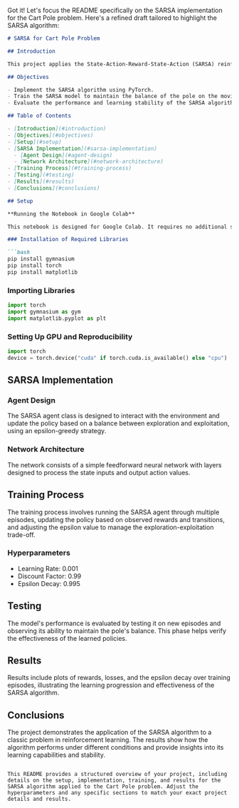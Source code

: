 Got it! Let's focus the README specifically on the SARSA implementation for the Cart Pole problem. Here's a refined draft tailored to highlight the SARSA algorithm:

```md
# SARSA for Cart Pole Problem

## Introduction

This project applies the State-Action-Reward-State-Action (SARSA) reinforcement learning algorithm to the classic "Cart Pole" problem. Our objective is to balance a pole, hinged to a moving cart, by strategically moving the cart left or right.

## Objectives

- Implement the SARSA algorithm using PyTorch.
- Train the SARSA model to maintain the balance of the pole on the moving cart for extended periods.
- Evaluate the performance and learning stability of the SARSA algorithm.

## Table of Contents

- [Introduction](#introduction)
- [Objectives](#objectives)
- [Setup](#setup)
- [SARSA Implementation](#sarsa-implementation)
  - [Agent Design](#agent-design)
  - [Network Architecture](#network-architecture)
- [Training Process](#training-process)
- [Testing](#testing)
- [Results](#results)
- [Conclusions](#conclusions)

## Setup

**Running the Notebook in Google Colab**

This notebook is designed for Google Colab. It requires no additional setup from the user's local environment except access to the internet and a Google account.

### Installation of Required Libraries

```bash
pip install gymnasium
pip install torch
pip install matplotlib
```

### Importing Libraries

```python
import torch
import gymnasium as gym
import matplotlib.pyplot as plt
```

### Setting Up GPU and Reproducibility

```python
import torch
device = torch.device("cuda" if torch.cuda.is_available() else "cpu")
```

## SARSA Implementation

### Agent Design

The SARSA agent class is designed to interact with the environment and update the policy based on a balance between exploration and exploitation, using an epsilon-greedy strategy.

### Network Architecture

The network consists of a simple feedforward neural network with layers designed to process the state inputs and output action values.

## Training Process

The training process involves running the SARSA agent through multiple episodes, updating the policy based on observed rewards and transitions, and adjusting the epsilon value to manage the exploration-exploitation trade-off.

### Hyperparameters

- Learning Rate: 0.001
- Discount Factor: 0.99
- Epsilon Decay: 0.995

## Testing

The model's performance is evaluated by testing it on new episodes and observing its ability to maintain the pole's balance. This phase helps verify the effectiveness of the learned policies.

## Results

Results include plots of rewards, losses, and the epsilon decay over training episodes, illustrating the learning progression and effectiveness of the SARSA algorithm.

## Conclusions

The project demonstrates the application of the SARSA algorithm to a classic problem in reinforcement learning. The results show how the algorithm performs under different conditions and provide insights into its learning capabilities and stability.

```

This README provides a structured overview of your project, including details on the setup, implementation, training, and results for the SARSA algorithm applied to the Cart Pole problem. Adjust the hyperparameters and any specific sections to match your exact project details and results.
